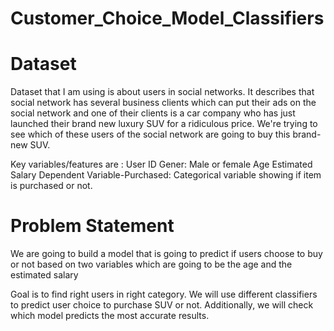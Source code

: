 # Customer_Choice_Model_Classifiers

# Dataset
Dataset that I am using is about users in social networks. It describes that social network has several business clients which can put their ads on the social network and one of their clients is a car company who has just launched their brand new luxury SUV for a ridiculous price. We're trying to see which of these users of the social network are going to buy this brand-new SUV.

Key variables/features are : 
User ID
Gener: Male or female
Age
Estimated Salary
Dependent Variable-Purchased: Categorical variable showing if item is purchased or not.

# Problem Statement



We are going to build a model that is going to predict if users choose to buy or not based on two variables which are going to be the age and the estimated salary

Goal is to find right users in right category. We will use different classifiers to predict user choice to purchase SUV or not. Additionally, we will check which model predicts the most accurate results.
